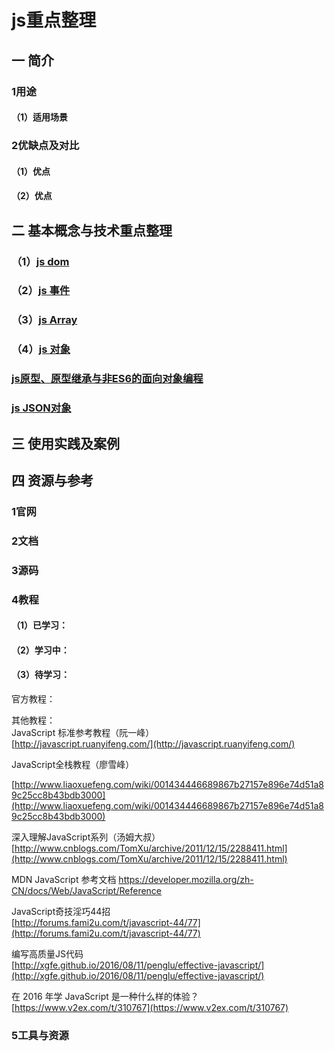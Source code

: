 # js重点整理

## 一 简介

### 1用途

#### （1）适用场景

### 2优缺点及对比

#### （1）优点

#### （2）优点

## 二 基本概念与技术重点整理

### （1）[js dom](/qian-duan-ji-zhu-xue-xi-zong-jie-zheng-li/javascript/jszhong-dian-zheng-li/js-domchang-yong-fang-fa-yu-shu-xing-zheng-li.md)

### （2）[js 事件](/qian-duan-ji-zhu-xue-xi-zong-jie-zheng-li/javascript/jszhong-dian-zheng-li/js-shi-jian-chang-yong-fang-fa-yu-shu-xing-zheng-li.md)

### （3）[js Array](/qian-duan-ji-zhu-xue-xi-zong-jie-zheng-li/javascript/jszhong-dian-zheng-li/js-array-chang-yong-fang-fa-yu-shu-xing-zheng-li.md)

### （4）[js 对象](/qian-duan-ji-zhu-xue-xi-zong-jie-zheng-li/javascript/jszhong-dian-zheng-li/js-dui-xiang.md)

### [js原型、原型继承与非ES6的面向对象编程](/qian-duan-ji-zhu-xue-xi-zong-jie-zheng-li/javascript/jszhong-dian-zheng-li/jsyuan-xing-3001-yuan-xing-lian.md)

### [js JSON对象](/qian-duan-ji-zhu-xue-xi-zong-jie-zheng-li/javascript/jszhong-dian-zheng-li/js-jsondui-xiang.md)


## 三 使用实践及案例

## 

## 四 资源与参考

### 1官网

### 2文档

### 3源码

### 4教程

#### （1）已学习：

#### （2）学习中：

#### （3）待学习：

官方教程：

其他教程：  
JavaScript 标准参考教程（阮一峰）  
[http://javascript.ruanyifeng.com/](http://javascript.ruanyifeng.com/)

JavaScript全栈教程（廖雪峰）

[http://www.liaoxuefeng.com/wiki/001434446689867b27157e896e74d51a89c25cc8b43bdb3000](http://www.liaoxuefeng.com/wiki/001434446689867b27157e896e74d51a89c25cc8b43bdb3000)

深入理解JavaScript系列（汤姆大叔）  
[http://www.cnblogs.com/TomXu/archive/2011/12/15/2288411.html](http://www.cnblogs.com/TomXu/archive/2011/12/15/2288411.html)

MDN JavaScript 参考文档
https://developer.mozilla.org/zh-CN/docs/Web/JavaScript/Reference

JavaScript奇技淫巧44招  
[http://forums.fami2u.com/t/javascript-44/77](http://forums.fami2u.com/t/javascript-44/77)

编写高质量JS代码  
[http://xgfe.github.io/2016/08/11/penglu/effective-javascript/](http://xgfe.github.io/2016/08/11/penglu/effective-javascript/)

在 2016 年学 JavaScript 是一种什么样的体验？  
[https://www.v2ex.com/t/310767](https://www.v2ex.com/t/310767)

### 5工具与资源



